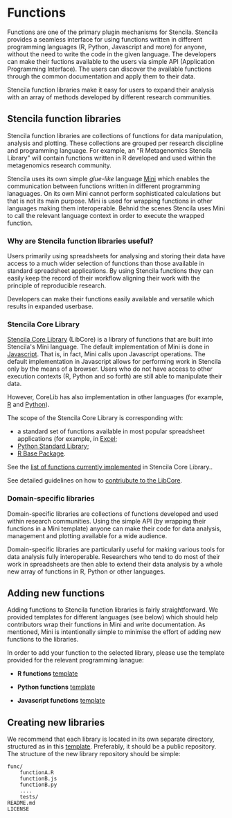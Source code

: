 # Functions

Functions are one of the primary plugin mechanisms for Stencila. Stencila provides a seamless interface for using functions written in different programming languages (R, Python, Javascript and more) for anyone, without the need to write the code in the given language. The developers can make their fuctions available to the users via simple API (Application Programming Interface). The users can discover the available functions through the common documentation and apply them to their data.

Stencila function libraries make it easy for users to expand their analysis with an array of methods developed by different research communities.

## Stencila function libraries

Stencila function libraries are collections of functions for data manipulation, analysis and plotting. These collections are grouped per research discipline and programming language. For example, an "R Metagenomics Stencila Library" will contain functions written in R developed and used within the metagenomics research community.

Stencila uses its own simple *glue-like* language [Mini](https://github.com/stencila/mini) which enables the communication between functions written in different programming lanaguages. On its own Mini cannot perform sophisticated calculations but that is not its main purpose. Mini is used for wrapping functions in other languages making them interoperable. Behnid the scenes Stencila uses Mini to call the relevant language context in order to execute the wrapped function.

### Why are Stencila function libraries useful?

Users primarily using spreadsheets for analysing and storing their data have access to a much wider selection of functions than those available in standard spreadsheet applications. By using Stencila functions they can easily keep the record of their workflow aligning their work with the principle of reproducible research.

Developers can make their functions easily available and versatile which results in expanded userbase.

### Stencila Core Library

[Stencila Core Library](https://github.com/stencila/libcore) (LibCore) is a library of functions that are built into Stencila's Mini language. The default implementation of Mini is done in [Javascript](https://github.com/stencila/libcore/tree/master/js). That is, in fact, Mini calls upon Javascript operations. The default implementation in Javascript allows for performing work in Stencila only by the means of a browser. Users who do not have access to other execution contexts (R, Python and so forth) are still able to manipulate their data.

However, CoreLib has also implementation in other languages (for example, [R](https://github.com/stencila/libcore/tree/master/r) and [Python](https://github.com/stencila/libcore/tree/master/py)).

The scope of the Stencila Core Library is corresponding with:
 * a standard set of functions available in most popular spreadsheet applications (for example, in [Excel]((https://support.office.com/en-us/article/Excel-functions-alphabetical-b3944572-255d-4efb-bb96-c6d90033e188));
 * [Python Standard Library](https://docs.python.org/3/library/index.html);
 * [R Base Package](https://stat.ethz.ch/R-manual/R-devel/library/base/html/00Index.html).

See the [list of functions currently implemented](https://stencila.github.io/libcore/#/) in Stencila Core Library..

See detailed guidelines on how to [contriubute to the LibCore](https://github.com/stencila/libcore/blob/master/docs/CONTRIBUTING.md).

### Domain-specific libraries

Domain-specific libraries are collections of functions developed and used within research communities. Using the simple API (by wrapping their functions in a Mini template) anyone can make their code for data analysis, management and plotting available for a wide audience.

Domain-specific libraries are particularily useful for making various tools for data analysis fully interoperable. Researchers who tend to do most of their work in spreadsheets are then able to extend their data analysis by a whole new array of functions in R, Python or other languages.

## Adding new functions

Adding functions to Stencila function libraries is fairly straightforward. We provided templates for different languages (see below) which should help contributors wrap their functions in Mini and write documentation. As mentioned, Mini is intentionally simple to minimise the effort of adding new functions to the libraries.

In order to add your function to the selected library, please use the template provided for the relevant programming lanague:

* **R functions** [template](languages/r/README.md)

* **Python functions** [template](languages/python/README.md)

* **Javascript functions** [template](languages/js/README.md)

## Creating new libraries
We recommend that each library is located in its own separate directory, structured as in this [template](link). Preferably, it should be a public repository.
The structure of the new library repository should be simple:

```
func/
    functionA.R
    functionB.js
    functionB.py
    ....
    tests/
README.md
LICENSE
```
